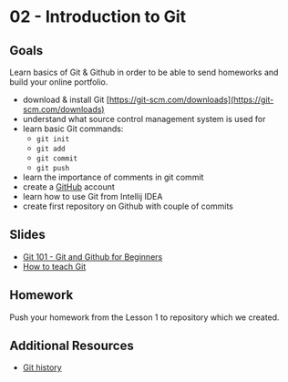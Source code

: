 # 02 - Introduction to Git

<Teacher name="Andrey"></Teacher>

## Goals

Learn basics of Git & Github in order to be able to send homeworks and build your online portfolio.

- download & install Git [https://git-scm.com/downloads](https://git-scm.com/downloads)
- understand what source control management system is used for
- learn basic Git commands:
    - `git init`
    - `git add`
    - `git commit`
    - `git push`
- learn the importance of comments in git commit
- create a [GitHub](https://github.com) account
- learn how to use Git from Intellij IDEA
- create first repository on Github with couple of commits

## Slides

- [Git 101 - Git and Github for Beginners](https://www.slideshare.net/HubSpot/git-101-git-and-github-for-beginners)
- [How to teach Git](https://rachelcarmena.github.io/2018/12/12/how-to-teach-git.html)

## Homework

Push your homework from the Lesson 1 to repository which we created.

## Additional Resources

- [Git history](https://www.youtube.com/watch?v=4XpnKHJAok8)
